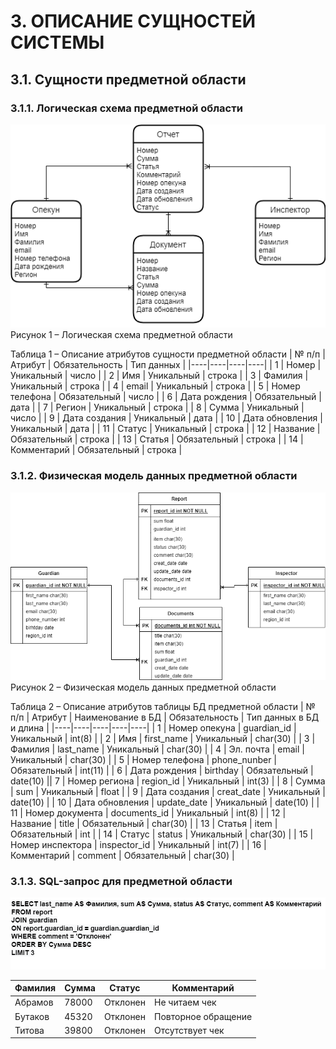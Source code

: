 # 3. ОПИСАНИЕ СУЩНОСТЕЙ СИСТЕМЫ

## 3.1.	Сущности предметной области
### 3.1.1.	Логическая схема предметной области  

![Рисунок 1 – Логическая схема предметной области](lp_1.png)  
Рисунок 1 – Логическая схема предметной области

Таблица 1 – Описание атрибутов сущности предметной области
| № п/п | Атрибут | Обязательность | Тип данных |
|----|----|----|----|
| 1 | Номер | Уникальный | число |
| 2 | Имя | Уникальный | строка |
| 3 | Фамилия | Уникальный | строка |
| 4 | email | Уникальный | строка |
| 5 | Номер телефона | Обязательный | число |
| 6 | Дата рождения | Обязательный | дата |
| 7 | Регион | Уникальный | строка |
| 8 | Сумма | Уникальный | число |
| 9 | Дата создания | Уникальный | дата |
| 10 | Дата обновления | Уникальный | дата |
| 11 | Статус | Уникальный | строка |
| 12 | Название | Обязательный | строка |
| 13 | Статья | Обязательный | строка |
| 14 | Комментарий | Обязательный | строка |



### 3.1.2.	Физическая модель данных предметной области 

![Рисунок 2 – Физическая модель данных предметной области ](lsp_2.png)  
Рисунок 2 – Физическая модель данных предметной области

Таблица 2 – Описание атрибутов таблицы БД предметной области 
| № п/п | Атрибут | Наименование в БД | Обязательность | Тип данных в БД и длина |
|----|----|----|----|----|
| 1 | Номер опекуна | guardian_id | Уникальный | int(8) |
| 2 | Имя | first_name | Уникальный | char(30) |
| 3 | Фамилия | last_name | Уникальный | char(30) |
| 4 | Эл. почта | email | Уникальный | char(30) |
| 5 | Номер телефона | phone_nunber | Обязательный | int(11) |
| 6 | Дата рождения | birthday | Обязательный | date(10) || 7 | Номер региона | region_id | Уникальный | int(3) |
| 8 | Сумма | sum | Уникальный | float |
| 9 | Дата создания | creat_date | Уникальный | date(10) |
| 10 | Дата обновления | update_date | Уникальный | date(10) |
| 11 | Номер документа | documents_id | Уникальный | int(8) |
| 12 | Название | title | Обязательный | char(30) |
| 13 | Статья | item | Обязательный | int |
| 14 | Статус | status | Уникальный | char(30) |
| 15 | Номер инспектора | inspector_id | Уникальный | int(7) |
| 16 | Комментарий | comment | Обязательный | char(30) |

### 3.1.3.	SQL-запрос для предметной области

![Рисунок 3 – SQL-запрос](sql_3.png) 

| Фамилия | Сумма | Статус | Комментарий |
|----|----|----|----|
| Абрамов | 78000 | Отклонен | Не читаем чек |
| Бутаков | 45320 | Отклонен | Повторное обращение |
| Титова | 39800 | Отклонен | Отсутствует чек |



